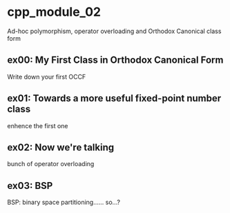 # cpp_module_02
Ad-hoc polymorphism, operator overloading and Orthodox Canonical class form

## ex00: My First Class in Orthodox Canonical Form

Write down your first OCCF

## ex01: Towards a more useful fixed-point number class

enhence the first one

## ex02: Now we're talking

bunch of operator overloading

## ex03: BSP

BSP: binary space partitioning...... so...?

